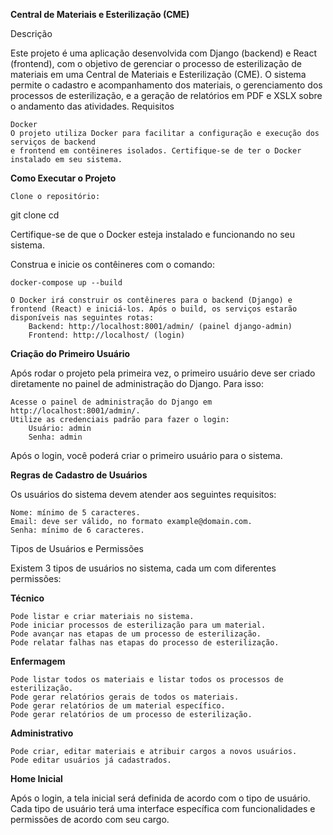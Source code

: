 **Central de Materiais e Esterilização (CME)**

Descrição

Este projeto é uma aplicação desenvolvida com Django (backend) e React (frontend), com o objetivo de gerenciar o processo de esterilização de materiais em uma Central de Materiais e Esterilização (CME). O sistema permite o cadastro e acompanhamento dos materiais, o gerenciamento dos processos de esterilização, e a geração de relatórios em PDF e XSLX sobre o andamento das atividades.
Requisitos

    Docker
    O projeto utiliza Docker para facilitar a configuração e execução dos serviços de backend
    e frontend em contêineres isolados. Certifique-se de ter o Docker instalado em seu sistema.

**Como Executar o Projeto**

    Clone o repositório:

git clone <url-do-repositorio>
cd <diretorio-do-repositorio>

Certifique-se de que o Docker esteja instalado e funcionando no seu sistema.

Construa e inicie os contêineres com o comando:

    docker-compose up --build

    O Docker irá construir os contêineres para o backend (Django) e frontend (React) e iniciá-los. Após o build, os serviços estarão disponíveis nas seguintes rotas:
        Backend: http://localhost:8001/admin/ (painel django-admin)
        Frontend: http://localhost/ (login)

**Criação do Primeiro Usuário**

Após rodar o projeto pela primeira vez, o primeiro usuário deve ser criado diretamente no painel de administração do Django. Para isso:

    Acesse o painel de administração do Django em http://localhost:8001/admin/.
    Utilize as credenciais padrão para fazer o login:
        Usuário: admin
        Senha: admin

Após o login, você poderá criar o primeiro usuário para o sistema.

**Regras de Cadastro de Usuários**

Os usuários do sistema devem atender aos seguintes requisitos:

    Nome: mínimo de 5 caracteres.
    Email: deve ser válido, no formato example@domain.com.
    Senha: mínimo de 6 caracteres.

Tipos de Usuários e Permissões

Existem 3 tipos de usuários no sistema, cada um com diferentes permissões:

**Técnico**

    Pode listar e criar materiais no sistema.
    Pode iniciar processos de esterilização para um material.
    Pode avançar nas etapas de um processo de esterilização.
    Pode relatar falhas nas etapas do processo de esterilização.

**Enfermagem**

    Pode listar todos os materiais e listar todos os processos de esterilização.
    Pode gerar relatórios gerais de todos os materiais.
    Pode gerar relatórios de um material específico.
    Pode gerar relatórios de um processo de esterilização.

**Administrativo**

    Pode criar, editar materiais e atribuir cargos a novos usuários.
    Pode editar usuários já cadastrados.

**Home Inicial**

Após o login, a tela inicial será definida de acordo com o tipo de usuário. Cada tipo de usuário terá uma interface específica com funcionalidades e permissões de acordo com seu cargo.

